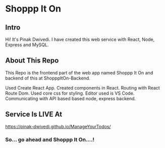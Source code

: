 # Shoppp It On

## Intro
Hi! It's Pinak Dwivedi. I have created this web service with React, Node, Express and MySQL.

## About This Repo
This Repo is the frontend part of the web app named Shoppp It On and backend of this at ShopppItOn-Backend.

Used Create React App.
Created components in React.
Routing with React Route Dom.
Used core css for styling.
Editor used is VS Code.
Communicating with API based based node, express backend.

## Service Is LIVE At
https://pinak-dwivedi.github.io/ManageYourTodos/

### So... go ahead and Shoppp It On....!
